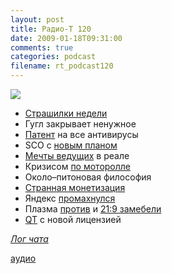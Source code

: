 ```yaml
---
layout: post
title: Радио-Т 120
date: 2009-01-18T09:31:00
comments: true
categories: podcast
filename: rt_podcast120
---
```

![](https://radio-t.com/images/radio-t/rt120.jpg)


- [Страшилки недели](http://webplanet.ru/news/security/2009/01/16/conficker_botnet.html)
- Гугл закрывает ненужное
- [Патент](http://webplanet.ru/news/law/2009/01/15/comments/paternt_troll.html) на все антивирусы
- SCO с [новым планом](http://www.linux.org.ru/view-message.jsp?msgid=3403829)
- [Мечты ведущих](http://www.engadget.com/2009/01/13/more-details-on-d-links-upcoming-7-inch-sidestage-usb-monitor/) в реале
- Кризисом [по моторолле](http://business.compulenta.ru/395150/)
- Около–питоновая философия
- [Странная монетизация](http://www.readwriteweb.com/archives/twitter_may_have_business_model.php)
- Яндекс [промахнулся](http://webplanet.ru/news/service/2009/01/14/comments/yabanner.html)
- Плазма [против](http://www.engadget.com/2009/01/16/lcd-vs-plasma-in-2009/) и [21:9 за](http://hitech.tomsk.ru/hitech/11202-pervyjj-v-mire-televizor-s-sootnosheniem-storon.html)[мебели](http://mebeli-new.free.bg/)
- [QT](http://www.linux.org.ru/view-message.jsp?msgid=3410434) с новой лицензией

[_Лог чата_](/chat/logs/radio-t-120.html)

[аудио](http://cdn.radio-t.com/rt_podcast120.mp3)
<audio src="http://cdn.radio-t.com/rt_podcast120.mp3" preload="none"></audio>

